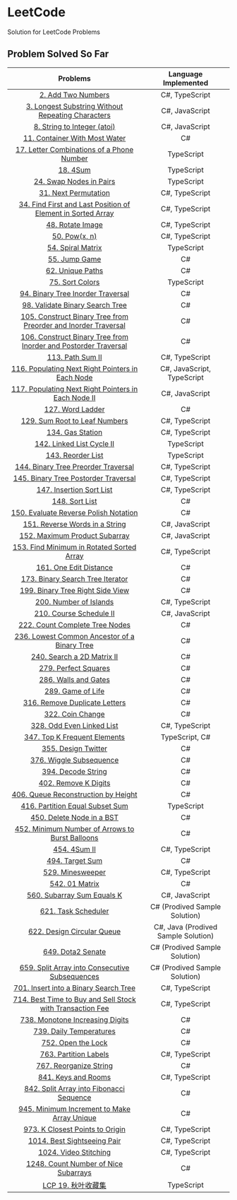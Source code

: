 # LeetCode

Solution for LeetCode Problems

## Problem Solved So Far

|                                                                            Problems                                                                             |        Language Implemented         |
| :-------------------------------------------------------------------------------------------------------------------------------------------------------------: | :---------------------------------: |
|                                             [2. Add Two Numbers](https://leetcode-cn.com/problems/add-two-numbers/)                                             |           C#, TypeScript            |
|              [3. Longest Substring Without Repeating Characters](https://leetcode-cn.com/problems/longest-substring-without-repeating-characters/)              |           C#, JavaScript            |
|                                     [8. String to Integer (atoi)](https://leetcode-cn.com/problems/string-to-integer-atoi/)                                     |           C#, JavaScript            |
|                                  [11. Container With Most Water](https://leetcode-cn.com/problems/container-with-most-water/)                                   |                 C#                  |
|                      [17. Letter Combinations of a Phone Number](https://leetcode-cn.com/problems/letter-combinations-of-a-phone-number/)                       |             TypeScript              |
|                                                       [18. 4Sum](https://leetcode-cn.com/problems/4sum/)                                                        |             TypeScript              |
|                                        [24. Swap Nodes in Pairs](https://leetcode-cn.com/problems/swap-nodes-in-pairs/)                                         |             TypeScript              |
|                                           [31. Next Permutation](https://leetcode-cn.com/problems/next-permutation/)                                            |           C#, TypeScript            |
|    [34. Find First and Last Position of Element in Sorted Array](https://leetcode-cn.com/problems/find-first-and-last-position-of-element-in-sorted-array/)     |           C#, TypeScript            |
|                                               [48. Rotate Image](https://leetcode-cn.com/problems/rotate-image/)                                                |           C#, TypeScript            |
|                                                    [50. Pow(x, n)](https://leetcode-cn.com/problems/powx-n/)                                                    |           C#, TypeScript            |
|                                              [54. Spiral Matrix](https://leetcode-cn.com/problems/spiral-matrix/)                                               |             TypeScript              |
|                                                  [55. Jump Game](https://leetcode-cn.com/problems/jump-game/)                                                   |                 C#                  |
|                                               [62. Unique Paths](https://leetcode-cn.com/problems/unique-paths/)                                                |                 C#                  |
|                                                [75. Sort Colors](https://leetcode-cn.com/problems/sort-colors/)                                                 |             TypeScript              |
|                              [94. Binary Tree Inorder Traversal](https://leetcode-cn.com/problems/binary-tree-inorder-traversal/)                               |                 C#                  |
|                                [98. Validate Binary Search Tree](https://leetcode-cn.com/problems/validate-binary-search-tree/)                                 |                 C#                  |
|  [105. Construct Binary Tree from Preorder and Inorder Traversal](https://leetcode-cn.com/problems/construct-binary-tree-from-preorder-and-inorder-traversal/)  |                 C#                  |
| [106. Construct Binary Tree from Inorder and Postorder Traversal](https://leetcode-cn.com/problems/construct-binary-tree-from-inorder-and-postorder-traversal/) |                 C#                  |
|                                                [113. Path Sum II](https://leetcode-cn.com/problems/path-sum-ii/)                                                |           C#, TypeScript            |
|                [116. Populating Next Right Pointers in Each Node](https://leetcode-cn.com/problems/populating-next-right-pointers-in-each-node/)                |     C#, JavaScript, TypeScript      |
|             [117. Populating Next Right Pointers in Each Node II](https://leetcode-cn.com/problems/populating-next-right-pointers-in-each-node-ii/)             |           C#, JavaScript            |
|                                                [127. Word Ladder](https://leetcode-cn.com/problems/word-ladder/)                                                |                 C#                  |
|                                   [129. Sum Root to Leaf Numbers](https://leetcode-cn.com/problems/sum-root-to-leaf-numbers/)                                   |           C#, TypeScript            |
|                                                [134. Gas Station](https://leetcode-cn.com/problems/gas-station/)                                                |           C#, TypeScript            |
|                                       [142. Linked List Cycle II](https://leetcode-cn.com/problems/linked-list-cycle-ii/)                                       |             TypeScript              |
|                                               [143. Reorder List](https://leetcode-cn.com/problems/reorder-list/)                                               |             TypeScript              |
|                             [144. Binary Tree Preorder Traversal](https://leetcode-cn.com/problems/binary-tree-preorder-traversal/)                             |           C#, TypeScript            |
|                            [145. Binary Tree Postorder Traversal](https://leetcode-cn.com/problems/binary-tree-postorder-traversal/)                            |           C#, TypeScript            |
|                                        [147. Insertion Sort List](https://leetcode-cn.com/problems/insertion-sort-list/)                                        |           C#, TypeScript            |
|                                                  [148. Sort List](https://leetcode-cn.com/problems/sort-list/)                                                  |                 C#                  |
|                           [150. Evaluate Reverse Polish Notation](https://leetcode-cn.com/problems/evaluate-reverse-polish-notation/)                           |                 C#                  |
|                                  [151. Reverse Words in a String](https://leetcode-cn.com/problems/reverse-words-in-a-string/)                                  |           C#, JavaScript            |
|                                   [152. Maximum Product Subarray](https://leetcode-cn.com/problems/maximum-product-subarray/)                                   |           C#, JavaScript            |
|                       [153. Find Minimum in Rotated Sorted Array](https://leetcode-cn.com/problems/find-minimum-in-rotated-sorted-array/)                       |           C#, TypeScript            |
|                                          [161. One Edit Distance](https://leetcode-cn.com/problems/one-edit-distance/)                                          |                 C#                  |
|                                [173. Binary Search Tree Iterator](https://leetcode-cn.com/problems/binary-search-tree-iterator/)                                |                 C#                  |
|                                [199. Binary Tree Right Side View](https://leetcode-cn.com/problems/binary-tree-right-side-view/)                                |                 C#                  |
|                                          [200. Number of Islands](https://leetcode-cn.com/problems/number-of-islands/)                                          |           C#, TypeScript            |
|                                         [210. Course Schedule II](https://leetcode-cn.com/problems/course-schedule-ii/)                                         |           C#, JavaScript            |
|                                  [222. Count Complete Tree Nodes](https://leetcode-cn.com/problems/count-complete-tree-nodes/)                                  |                 C#                  |
|                    [236. Lowest Common Ancestor of a Binary Tree](https://leetcode-cn.com/problems/lowest-common-ancestor-of-a-binary-tree/)                    |                 C#                  |
|                                      [240. Search a 2D Matrix II](https://leetcode-cn.com/problems/search-a-2d-matrix-ii/)                                      |                 C#                  |
|                                            [279. Perfect Squares](https://leetcode-cn.com/problems/perfect-squares/)                                            |                 C#                  |
|                                            [286. Walls and Gates](https://leetcode-cn.com/problems/walls-and-gates/)                                            |                 C#                  |
|                                               [289. Game of Life](https://leetcode-cn.com/problems/game-of-life/)                                               |                 C#                  |
|                                   [316. Remove Duplicate Letters](https://leetcode-cn.com/problems/remove-duplicate-letters/)                                   |                 C#                  |
|                                                [322. Coin Change](https://leetcode-cn.com/problems/coin-change/)                                                |                 C#                  |
|                                       [328. Odd Even Linked List](https://leetcode-cn.com/problems/odd-even-linked-list/)                                       |           C#, TypeScript            |
|                                    [347. Top K Frequent Elements](https://leetcode-cn.com/problems/top-k-frequent-elements/)                                    |           TypeScript, C#            |
|                                             [355. Design Twitter](https://leetcode-cn.com/problems/design-twitter/)                                             |                 C#                  |
|                                         [376. Wiggle Subsequence](https://leetcode-cn.com/problems/wiggle-subsequence/)                                         |                 C#                  |
|                                              [394. Decode String](https://leetcode-cn.com/problems/decode-string/)                                              |                 C#                  |
|                                            [402. Remove K Digits](https://leetcode-cn.com/problems/remove-k-digits/)                                            |                 C#                  |
|                             [406. Queue Reconstruction by Height](https://leetcode-cn.com/problems/queue-reconstruction-by-height/)                             |                 C#                  |
|                                 [416. Partition Equal Subset Sum](https://leetcode-cn.com/problems/partition-equal-subset-sum/)                                 |             TypeScript              |
|                                       [450. Delete Node in a BST](https://leetcode-cn.com/problems/delete-node-in-a-bst/)                                       |                 C#                  |
|                 [452. Minimum Number of Arrows to Burst Balloons](https://leetcode-cn.com/problems/minimum-number-of-arrows-to-burst-balloons/)                 |                 C#                  |
|                                                    [454. 4Sum II](https://leetcode-cn.com/problems/4sum-ii/)                                                    |           C#, TypeScript            |
|                                                 [494. Target Sum](https://leetcode-cn.com/problems/target-sum/)                                                 |                 C#                  |
|                                                [529. Minesweeper](https://leetcode-cn.com/problems/minesweeper/)                                                |           C#, TypeScript            |
|                                                  [542. 01 Matrix](https://leetcode-cn.com/problems/01-matrix/)                                                  |                 C#                  |
|                                      [560. Subarray Sum Equals K](https://leetcode-cn.com/problems/subarray-sum-equals-k/)                                      |           C#, JavaScript            |
|                                             [621. Task Scheduler](https://leetcode-cn.com/problems/task-scheduler/)                                             |    C# (Prodived Sample Solution)    |
|                                      [622. Design Circular Queue](https://leetcode-cn.com/problems/design-circular-queue/)                                      | C#, Java (Prodived Sample Solution) |
|                                               [649. Dota2 Senate](https://leetcode-cn.com/problems/dota2-senate/)                                               |    C# (Prodived Sample Solution)    |
|                  [659. Split Array into Consecutive Subsequences](https://leetcode-cn.com/problems/split-array-into-consecutive-subsequences/)                  |    C# (Prodived Sample Solution)    |
|                           [701. Insert into a Binary Search Tree](https://leetcode-cn.com/problems/insert-into-a-binary-search-tree/)                           |           C#, TypeScript            |
|       [714. Best Time to Buy and Sell Stock with Transaction Fee](https://leetcode-cn.com/problems/best-time-to-buy-and-sell-stock-with-transaction-fee/)       |           C#, TypeScript            |
|                                 [738. Monotone Increasing Digits](https://leetcode-cn.com/problems/monotone-increasing-digits/)                                 |                 C#                  |
|                                         [739. Daily Temperatures](https://leetcode-cn.com/problems/daily-temperatures/)                                         |                 C#                  |
|                                              [752. Open the Lock](https://leetcode-cn.com/problems/open-the-lock/)                                              |                 C#                  |
|                                           [763. Partition Labels](https://leetcode-cn.com/problems/partition-labels/)                                           |           C#, TypeScript            |
|                                          [767. Reorganize String](https://leetcode-cn.com/problems/reorganize-string/)                                          |                 C#                  |
|                                             [841. Keys and Rooms](https://leetcode-cn.com/problems/keys-and-rooms/)                                             |           C#, TypeScript            |
|                        [842. Split Array into Fibonacci Sequence](https://leetcode-cn.com/problems/split-array-into-fibonacci-sequence/)                        |                 C#                  |
|                     [945. Minimum Increment to Make Array Unique](https://leetcode-cn.com/problems/minimum-increment-to-make-array-unique/)                     |                 C#                  |
|                                 [973. K Closest Points to Origin](https://leetcode-cn.com/problems/k-closest-points-to-origin/)                                 |           C#, TypeScript            |
|                                     [1014. Best Sightseeing Pair](https://leetcode-cn.com/problems/best-sightseeing-pair/)                                      |           C#, TypeScript            |
|                                           [1024. Video Stitching](https://leetcode-cn.com/problems/video-stitching/)                                            |           C#, TypeScript            |
|                            [1248. Count Number of Nice Subarrays](https://leetcode-cn.com/problems/count-number-of-nice-subarrays/)                             |                 C#                  |
|                                                 [LCP 19. 秋叶收藏集](https://leetcode-cn.com/problems/UlBDOe/)                                                  |             TypeScript              |
